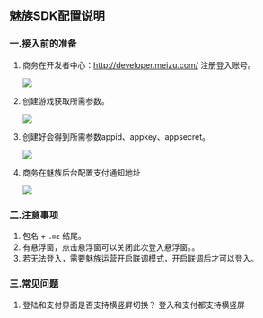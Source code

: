 ## 魅族SDK配置说明

 ###  一.接入前的准备

  1. 商务在开发者中心：http://developer.meizu.com/ 注册登入账号。

      ![](http://docs.mztgame.com/files/assets/img/meizu.png)

  2. 创建游戏获取所需参数。

      ![](http://docs.mztgame.com/files/assets/img/meizuhelper1.png)

  3. 创建好会得到所需参数appid、appkey、appsecret。

      ![](http://docs.mztgame.com/files/assets/img/meizuhelper1.jpg)

  4. 商务在魅族后台配置支付通知地址

      ![](http://docs.mztgame.com/files/assets/img/mi-online3.jpg)


### 二.注意事项

  1.  包名 +   `.mz`  结尾。
  2.  有悬浮窗，点击悬浮窗可以关闭此次登入悬浮窗。。
  3.  若无法登入，需要魅族运营开启联调模式，开启联调后才可以登入。

### 三.常见问题

   1. 登陆和支付界面是否支持横竖屏切换？
          登入和支付都支持横竖屏

